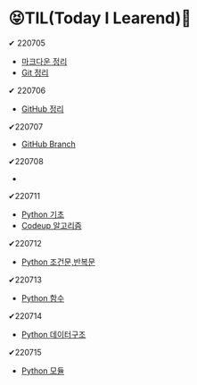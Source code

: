 # 😝TIL(Today I Learend)📝

✔ 220705 

- [마크다운 정리](https://github.com/rhoeunbin/TIL/blob/master/Day1/%EB%A7%88%ED%81%AC%EB%8B%A4%EC%9A%B4%EC%A0%95%EB%A6%AC.md)
- [Git 정리](https://github.com/rhoeunbin/TIL/blob/master/Day1/git%EC%A0%95%EB%A6%AC.md)

✔ 220706

- [GitHub 정리](https://github.com/rhoeunbin/TIL/blob/master/Day2/github.md)

✔220707

- [GitHub Branch](https://github.com/rhoeunbin/TIL/blob/master/Day3/github%EC%A0%95%EB%A6%AC2.md)

✔220708

- 

✔220711

- [Python 기초](https://github.com/rhoeunbin/TIL/blob/master/220711/Python%EC%A0%95%EB%A6%AC.md)
- [Codeup 알고리즘](https://github.com/rhoeunbin/TIL/commit/a59f4af79c7bd375b6dd686cc6ca9edea1eb4ef7#diff-072a6211ca95f5796ff2ace2f1da3e07704b5d831f4984395c063b40ea9cac27)

✔220712

- [Python 조건문,반복문](https://github.com/rhoeunbin/TIL/blob/master/220711/Python%EC%A0%95%EB%A6%AC.md)

✔220713

- [Python 함수](https://github.com/rhoeunbin/TIL/blob/master/220713/python%20%ED%95%A8%EC%88%98.md)

✔220714

- [Python 데이터구조](https://github.com/rhoeunbin/TIL/blob/master/220714/%EB%8D%B0%EC%9D%B4%ED%84%B0%20%EA%B5%AC%EC%A1%B0.md)

✔220715

- [Python 모듈](https://github.com/rhoeunbin/TIL/blob/master/220715/python%EB%AA%A8%EB%93%88.md)